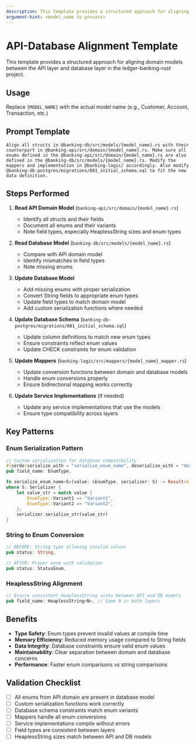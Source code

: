 ```yaml
---
description: This template provides a structured approach for aligning domain models between the API layer and database layer in the ledger-banking-rust project.
argument-hint: <model_name to process>
---
```


# API-Database Alignment Template

This template provides a structured approach for aligning domain models between the API layer and database layer in the ledger-banking-rust project.

## Usage

Replace `{MODEL_NAME}` with the actual model name (e.g., Customer, Account, Transaction, etc.)

## Prompt Template

```
Align all structs in @banking-db/src/models/{model_name}.rs with their counterpart in @banking-api/src/domain/{model_name}.rs. Make sure all enums defined in the @banking-api/src/domain/{model_name}.rs are also defined in the @banking-db/src/models/{model_name}.rs. Modify the mappers and implementation in @banking-logic/ accordingly. Also modify @banking-db-postgres/migrations/001_initial_schema.sql to fit the new data definition.
```

## Steps Performed

1. **Read API Domain Model** (`banking-api/src/domain/{model_name}.rs`)
   - Identify all structs and their fields
   - Document all enums and their variants
   - Note field types, especially HeaplessString sizes and enum types

2. **Read Database Model** (`banking-db/src/models/{model_name}.rs`)
   - Compare with API domain model
   - Identify mismatches in field types
   - Note missing enums

3. **Update Database Model**
   - Add missing enums with proper serialization
   - Convert String fields to appropriate enum types
   - Update field types to match domain model
   - Add custom serialization functions where needed

4. **Update Database Schema** (`banking-db-postgres/migrations/001_initial_schema.sql`)
   - Update column definitions to match new enum types
   - Ensure constraints reflect enum values
   - Update CHECK constraints for enum validation

5. **Update Mappers** (`banking-logic/src/mappers/{model_name}_mapper.rs`)
   - Update conversion functions between domain and database models
   - Handle enum conversions properly
   - Ensure bidirectional mapping works correctly

6. **Update Service Implementations** (if needed)
   - Update any service implementations that use the models
   - Ensure type compatibility across layers

## Key Patterns

### Enum Serialization Pattern
```rust
// Custom serialization for database compatibility
#[serde(serialize_with = "serialize_enum_name", deserialize_with = "deserialize_enum_name")]
pub field_name: EnumType,

fn serialize_enum_name<S>(value: &EnumType, serializer: S) -> Result<S::Ok, S::Error>
where S: Serializer {
    let value_str = match value {
        EnumType::Variant1 => "Variant1",
        EnumType::Variant2 => "Variant2",
    };
    serializer.serialize_str(value_str)
}
```

### String to Enum Conversion
```rust
// BEFORE: String type allowing invalid values
pub status: String,

// AFTER: Proper enum with validation
pub status: StatusEnum,
```

### HeaplessString Alignment
```rust
// Ensure consistent HeaplessString sizes between API and DB models
pub field_name: HeaplessString<N>, // Same N in both layers
```

## Benefits

- **Type Safety**: Enum types prevent invalid values at compile time
- **Memory Efficiency**: Reduced memory usage compared to String fields
- **Data Integrity**: Database constraints ensure valid enum values
- **Maintainability**: Clear separation between domain and database concerns
- **Performance**: Faster enum comparisons vs string comparisons

## Validation Checklist

- [ ] All enums from API domain are present in database model
- [ ] Custom serialization functions work correctly
- [ ] Database schema constraints match enum variants
- [ ] Mappers handle all enum conversions
- [ ] Service implementations compile without errors
- [ ] Field types are consistent between layers
- [ ] HeaplessString sizes match between API and DB models